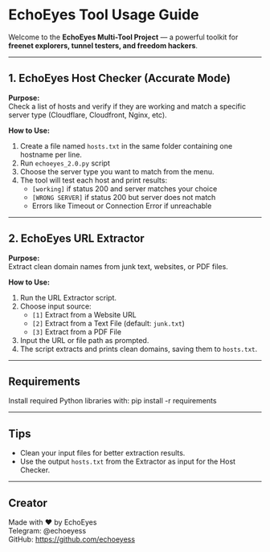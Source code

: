 
# **EchoEyes Tool Usage Guide**

Welcome to the **EchoEyes Multi-Tool Project** — a powerful toolkit for **freenet explorers, tunnel testers, and freedom hackers**.

---

## **1. EchoEyes Host Checker (Accurate Mode)**

**Purpose:**  
Check a list of hosts and verify if they are working and match a specific server type (Cloudflare, Cloudfront, Nginx, etc).

**How to Use:**  
1. Create a file named `hosts.txt` in the same folder containing one hostname per line.  
2. Run `echoeyes_2.0.py` script  
3. Choose the server type you want to match from the menu.  
4. The tool will test each host and print results:  
   - `[working]` if status 200 and server matches your choice  
   - `[WRONG SERVER]` if status 200 but server does not match  
   - Errors like Timeout or Connection Error if unreachable

---

## **2. EchoEyes URL Extractor**

**Purpose:**  
Extract clean domain names from junk text, websites, or PDF files.

**How to Use:**  
1. Run the URL Extractor script.  
2. Choose input source:  
   - `[1]` Extract from a Website URL  
   - `[2]` Extract from a Text File (default: `junk.txt`)  
   - `[3]` Extract from a PDF File  
3. Input the URL or file path as prompted.  
4. The script extracts and prints clean domains, saving them to `hosts.txt`.

---

## **Requirements**

Install required Python libraries with: 
pip install -r requirements

---

## **Tips**

- Clean your input files for better extraction results.  
- Use the output `hosts.txt` from the Extractor as input for the Host Checker.

---

## **Creator**

Made with ♥ by EchoEyes  
Telegram: @echoeyess  
GitHub: https://github.com/echoeyess
